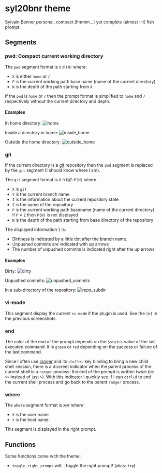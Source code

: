 # syl20bnr theme

Sylvain Benner personal, compact (hmmm...) yet complete (almost :-)) fish prompt.

## Segments

### pwd: Compact current working directory

The `pwd` segment format is `X:P(N)` where:
- `X` is either `home` or `/`
- `P` is the current working path base name (name of the current directory)
- `N` is the depth of the path starting from `X`

If the `pwd` is `home` or `/` then the prompt format is simplified to `home`
and `/` respectively without the current directory and depth.

#### Examples

In home directory:
![home](http://raw2.github.com/syl20bnr/fish_prompt-syl20bnr/master/screenshots/prompt_fish-syl20bnr-home2.png)

Inside a directory in home:
![inside_home](http://raw2.github.com/syl20bnr/fish_prompt-syl20bnr/master/screenshots/prompt_fish-syl20bnr-inside-home.png)

Outside the home directory:
![outside_home](http://raw2.github.com/syl20bnr/fish_prompt-syl20bnr/master/screenshots/prompt_fish-syl20bnr-outside-home.png)

### git

If the current directory is a [git][git] repository then the `pwd` segment is
replaced by the `git` segment (I should know where I am).

The `git` segment format is `X:YI@Z:P(N)` where:
- `X` is `git`
- `Y` is the current branch name
- `I` is the information about the current repository state
- `Z` is the name of the repository
- `P` is the current working path basename (name of the current directory)
If `P` = `Z` then `P(N)` is not displayed
- `N` is the depth of the path starting from base directory of the repository

The displayed information `I` is:
- Dirtiness is indicated by a little dot after the branch name.
- Unpushed commits are indicated with up arrows
- The number of unpushed commits is indicated right after the up arrows


#### Examples

Dirty:
![dirty](http://raw2.github.com/syl20bnr/fish_prompt-syl20bnr/master/screenshots/prompt_fish-syl20bnr-git-dirty.png)

Unpushed commits:
![unpushed_commits](http://raw2.github.com/syl20bnr/fish_prompt-syl20bnr/master/screenshots/prompt_fish-syl20bnr-git-ucommit-count.png)

In a sub-directory of the repository:
![repo_subdir](http://raw2.github.com/syl20bnr/fish_prompt-syl20bnr/master/screenshots/prompt_fish-syl20bnr-git-subdir.png)

### vi-mode

This segment display the current `vi-mode` if the plugin is used.
See the `[n]` in the previous screenshots.

### end

The color of the end of the prompt depends on the `$status` value of the
last executed command. It is `green` or `red` depending on the success or
failure of the last command.

Since I often use [ranger][ranger] and its `shift+s` key binding to bring
a new child shell session, there is a discreet indicator when the parent
process of the current shell is a `ranger` process: the end of the prompt
is written twice (ie: `>>` instead of just `>`).
With this indicator I quickly see if I can `ctrl+d` to end the current shell
process and go back to the parent `ranger` process.

### where

The `where` segment format is `X@Y` where:
- `X` is the user name
- `Y` is the host name

This segment is displayed in the right prompt.

## Functions

Some functions come with the theme:
- `toggle_right_prompt` will... toggle the right prompt! (alias: `trp`)

[git]: http://git-scm.com/
[ranger]: http://ranger.nongnu.org/
